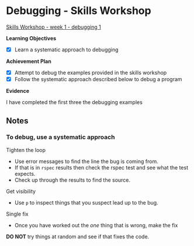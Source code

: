 # Debugging - Skills Workshop

[Skills Workshop - week 1 - debugging 1](https://github.com/makersacademy/skills-workshops/tree/master/week-1/debugging_1)

**Learning Objectives**

- [x] Learn a systematic approach to debugging

**Achievement Plan**

- [x] Attempt to debug the examples provided in the skills workshop
- [x] Follow the systematic approach described below to debug a program

**Evidence**

I have completed the first three the debugging examples

## Notes

### To debug, use a systematic approach

Tighten the loop
- Use error messages to find the line the bug is coming from.
- If that is in `rspec` results then check the rspec test and see what the test expects.
- Check up through the results to find the source.

Get visibility
- Use `p` to inspect things that you suspect lead up to the bug.

Single fix
- Once you have worked out the _one_ thing that is wrong, make the fix

**DO NOT** try things at random and see if that fixes the code.